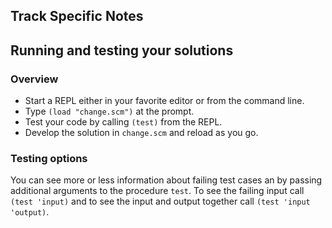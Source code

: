 ## Track Specific Notes

## Running and testing your solutions

### Overview


* Start a REPL either in your favorite editor or from
the command line\.
* Type `(load "change.scm")` at the prompt\.
* Test your code by calling `(test)` from the REPL\.
* Develop the solution in `change.scm` and reload as you go\.

### Testing options

You can see more or less information about
failing test cases an by passing additional arguments to the
procedure `test`\.
To see the failing input call `(test 'input)` and to see the input and output together call `(test 'input 'output)`\.
